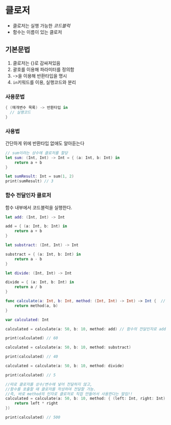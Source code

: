 # 클로저
* 클로저는 실행 가능한 _코드블럭_  
* 함수는 이름이 있는 클로저  

## 기본문법
1. 클로저는 {}로 감싸져있음
2. 괄호를 이용해 파라미터를 정의함  
3. ->을 이용해 반환타입을 명시
4. ```in```키워드를 이용, 실행코드와 분리  


### 사용문법
```swift
{ (매개변수 목록) -> 반환타입 in
  // 실행코드
}
```

### 사용법
간단하게 위에 반환타입 없애도 알아듣는다  

```swift
// sum이라는 상수에 클로저를 할당
let sum: (Int, Int) -> Int = { (a: Int, b: Int) in
    return a + b
}

let sumResult: Int = sum(1, 2)
print(sumResult) // 3
```

### 함수 전달인자 클로저
함수 내부에서 코드블럭을 실행한다.  

```swift
let add: (Int, Int) -> Int

add = { (a: Int, b: Int) in
    return a + b
}

let substract: (Int, Int) -> Int

substract = { (a: Int, b: Int) in
    return a - b
}

let divide: (Int, Int) -> Int

divide = { (a: Int, b: Int) in
    return a / b
}

func calculate(a: Int, b: Int, method: (Int, Int) -> Int) -> Int {  // 여기서 parameter을 method로 받아줌
    return method(a, b)
}

var calculated: Int

calculated = calculate(a: 50, b: 10, method: add) // 함수의 전달인자로 add, 클로저를 사용했음

print(calculated) // 60

calculated = calculate(a: 50, b: 10, method: substract)

print(calculated) // 40

calculated = calculate(a: 50, b: 10, method: divide)

print(calculated) // 5

//따로 클로저를 상수/변수에 넣어 전달하지 않고, 
//함수를 호출할 때 클로저를 작성하여 전달할 가능.
//즉, 바로 method의 인자로 클로저로 직접 만들어서 사용한다는 말임!!
calculated = calculate(a: 50, b: 10, method: { (left: Int, right: Int) -> Int in
    return left * right
})

print(calculated) // 500
```
